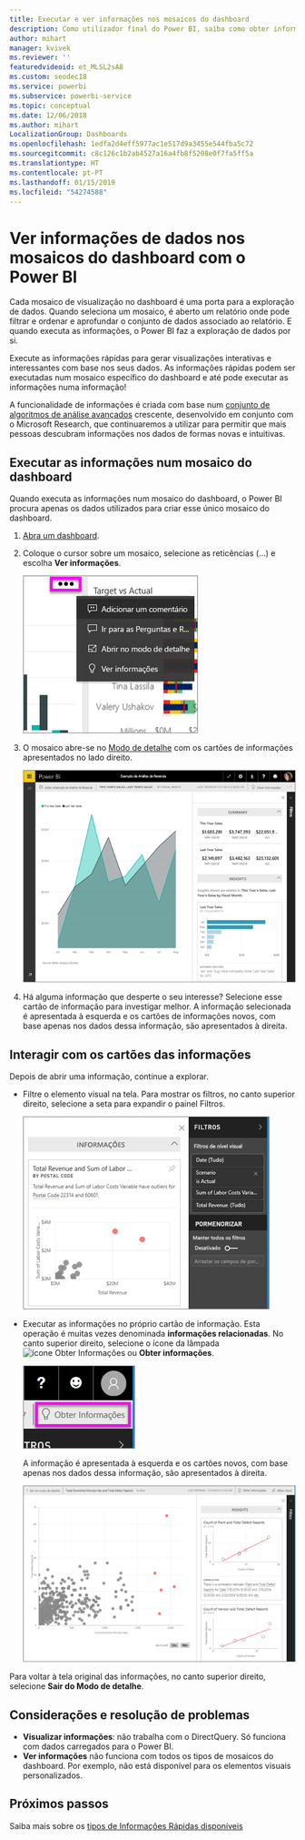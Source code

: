 ```yaml
---
title: Executar e ver informações nos mosaicos do dashboard
description: Como utilizador final do Power BI, saiba como obter informações sobre os mosaicos do dashboard.
author: mihart
manager: kvivek
ms.reviewer: ''
featuredvideoid: et_MLSL2sA8
ms.custom: seodec18
ms.service: powerbi
ms.subservice: powerbi-service
ms.topic: conceptual
ms.date: 12/06/2018
ms.author: mihart
LocalizationGroup: Dashboards
ms.openlocfilehash: 1edfa2d4eff5977ac1e517d9a3455e544fba5c72
ms.sourcegitcommit: c8c126c1b2ab4527a16a4fb8f5208e0f7fa5ff5a
ms.translationtype: HT
ms.contentlocale: pt-PT
ms.lasthandoff: 01/15/2019
ms.locfileid: "54274588"
---
```

# <a name="view-data-insights-on-dashboard-tiles-with-power-bi"></a>Ver informações de dados nos mosaicos do dashboard com o Power BI
Cada mosaico de visualização no dashboard é uma porta para a exploração de dados. Quando seleciona um mosaico, é aberto um relatório onde pode filtrar e ordenar e aprofundar o conjunto de dados associado ao relatório. E quando executa as informações, o Power BI faz a exploração de dados por si.

Execute as informações rápidas para gerar visualizações interativas e interessantes com base nos seus dados. As informações rápidas podem ser executadas num mosaico específico do dashboard e até pode executar as informações numa informação!

A funcionalidade de informações é criada com base num [conjunto de algoritmos de análise avançados](end-user-insight-types.md) crescente, desenvolvido em conjunto com o Microsoft Research, que continuaremos a utilizar para permitir que mais pessoas descubram informações nos dados de formas novas e intuitivas.

## <a name="run-insights-on-a-dashboard-tile"></a>Executar as informações num mosaico do dashboard
Quando executa as informações num mosaico do dashboard, o Power BI procura apenas os dados utilizados para criar esse único mosaico do dashboard. 

1. [Abra um dashboard](end-user-dashboards.md).
2. Coloque o cursor sobre um mosaico, selecione as reticências (...) e escolha **Ver informações**. 

    ![modo de menu de reticências](./media/end-user-insights/power-bi-hover.png)


3. O mosaico abre-se no [Modo de detalhe](end-user-focus.md) com os cartões de informações apresentados no lado direito.    
   
    ![Modo de detalhe](./media/end-user-insights/pbi-insights-tile.png)    
4. Há alguma informação que desperte o seu interesse? Selecione esse cartão de informação para investigar melhor. A informação selecionada é apresentada à esquerda e os cartões de informações novos, com base apenas nos dados dessa informação, são apresentados à direita.    

 ## <a name="interact-with-the-insight-cards"></a>Interagir com os cartões das informações
Depois de abrir uma informação, continue a explorar.

   * Filtre o elemento visual na tela.  Para mostrar os filtros, no canto superior direito, selecione a seta para expandir o painel Filtros.

     ![informações e menu Filtros expandido](./media/end-user-insights/power-bi-insights-on-insights.png)
   
   * Executar as informações no próprio cartão de informação. Esta operação é muitas vezes denominada **informações relacionadas**. No canto superior direito, selecione o ícone da lâmpada ![ícone Obter Informações](./media/end-user-insights/power-bi-bulb-icon.png) ou **Obter informações**.
     
     ![barra de menus a mostrar o ícone Obter Informações](./media/end-user-insights/power-bi-autoinsights-tile.png)
     
     A informação é apresentada à esquerda e os cartões novos, com base apenas nos dados dessa informação, são apresentados à direita.
     
     ![informações em informações](./media/end-user-insights/power-bi-insights-on-insights-new.png)

Para voltar à tela original das informações, no canto superior direito, selecione **Sair do Modo de detalhe**.

## <a name="considerations-and-troubleshooting"></a>Considerações e resolução de problemas
- **Visualizar informações**: não trabalha com o DirectQuery. Só funciona com dados carregados para o Power BI.
- **Ver informações** não funciona com todos os tipos de mosaicos do dashboard. Por exemplo, não está disponível para os elementos visuais personalizados.<!--[custom visuals](end-user-custom-visuals.md)-->


## <a name="next-steps"></a>Próximos passos
Saiba mais sobre os [tipos de Informações Rápidas disponíveis](end-user-insight-types.md)


